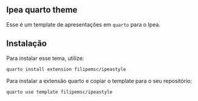 ## Ipea quarto theme

Esse é um template de apresentações em `quarto` para o Ipea.

## Instalação 
Para instalar esse tema, utilize:

``` bash
quarto install extension filipemsc/ipeastyle
```

Para instalar a extensão quarto e copiar o template para o seu repositório:

``` bash
quarto use template filipemsc/ipeastyle
```
